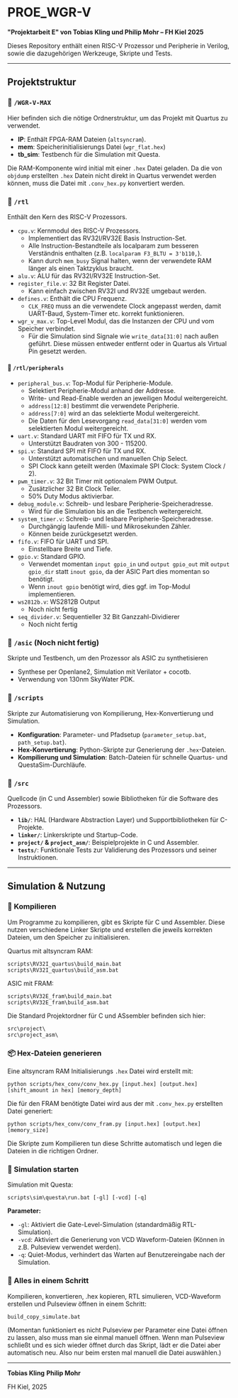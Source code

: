 # PROE_WGR-V

**"Projektarbeit E" von Tobias Kling und Philip Mohr – FH Kiel 2025**

Dieses Repository enthält einen RISC-V Prozessor und Peripherie in Verilog, sowie die dazugehörigen Werkzeuge, Skripte und Tests.

---

## Projektstruktur

### 📂 `/WGR-V-MAX`

Hier befinden sich die nötige Ordnerstruktur, um das Projekt mit Quartus zu verwendet.
- **IP**: Enthält FPGA-RAM Dateien (`altsyncram`).
- **mem**: Speicherinitialisierungs Datei (`wgr_flat.hex`)
- **tb_sim**: Testbench für die Simulation mit Questa.

Die RAM-Komponente wird initial mit einer `.hex` Datei geladen.
Da die von `objdump` erstellten `.hex` Datein nicht direkt in Quartus verwendet werden können, muss die Datei mit `.conv_hex.py` konvertiert werden.

### 📂 `/rtl`

Enthält den Kern des RISC-V Prozessors.
- `cpu.v`: Kernmodul des RISC-V Prozessors.
  - Implementiert das RV32I/RV32E Basis Instruction-Set.
  - Alle Instruction-Bestandteile als localparam zum besseren Verständnis enthalten (z.B. `localparam F3_BLTU = 3'b110,`).
  - Kann durch `mem_busy` Signal halten, wenn der verwendete RAM länger als einen Taktzyklus braucht.
- `alu.v`: ALU für das RV32I/RV32E Instruction-Set.
- `register_file.v`: 32 Bit Register Datei.
  - Kann einfach zwischen RV32I und RV32E umgebaut werden.
- `defines.v`: Enthält die CPU Frequenz.
  - `CLK_FREQ` muss an die verwendete Clock angepasst werden, damit UART-Baud, System-Timer etc. korrekt funktionieren.
- `wgr_v_max.v`: Top-Level Modul, das die Instanzen der CPU und vom Speicher verbindet.
  - Für die Simulation sind Signale wie `write_data[31:0]` nach außen geführt. Diese müssen entweder entfernt oder in Quartus als Virtual Pin gesetzt werden.

#### 📁 `/rtl/peripherals`
- `peripheral_bus.v`: Top-Modul für Peripherie-Module.
  - Selektiert Peripherie-Modul anhand der Addresse.
  - Write- und Read-Enable werden an jeweiligen Modul weitergereicht.
  - `address[12:8]` bestimmt die verwendete Peripherie.
  - `address[7:0]` wird an das selektierte Modul weitergereicht.
  - Die Daten für den Lesevorgang `read_data[31:0]` werden vom selektierten Modul weitergereicht.
- `uart.v`: Standard UART mit FIFO für TX und RX.
  -  Unterstützt Baudraten von 300 - 115200.
- `spi.v`: Standard SPI mit FIFO für TX und RX.
  - Unterstützt automatischen und manuellen Chip Select.
  - SPI Clock kann geteilt werden (Maximale SPI Clock: System Clock / 2).
- `pwm_timer.v`: 32 Bit Timer mit optionalem PWM Output.
  - Zusätzlicher 32 Bit Clock Teiler.
  - 50% Duty Modus aktivierbar.
- `debug_module.v`: Schreib- und lesbare Peripherie-Speicheradresse.
  - Wird für die Simulation bis an die Testbench weitergereicht.
- `system_timer.v`: Schreib- und lesbare Peripherie-Speicheradresse.
  - Durchgängig laufende Milli- und Mikrosekunden Zähler.
  - Können beide zurückgesetzt werden.
- `fifo.v`: FIFO für UART und SPI.
  - Einstellbare Breite und Tiefe.
- `gpio.v`: Standard GPIO.
  - Verwendet momentan `input gpio_in` und `output gpio_out` mit `output gpio_dir` statt `inout gpio`, da der ASIC Part dies momentan so benötigt.
  - Wenn `inout gpio` benötigt wird, dies ggf. im Top-Modul implementieren.
- `ws2812b.v`: WS2812B Output
  - Noch nicht fertig
- `seq_divider.v`: Sequentieller 32 Bit Ganzzahl-Dividierer
  - Noch nicht fertig

### 📂 `/asic` (Noch nicht fertig)

Skripte und Testbench, um den Prozessor als ASIC zu synthetisieren
- Synthese per Openlane2, Simulation mit Verilator + cocotb.
- Verwendung von 130nm SkyWater PDK.

### 📂 `/scripts`

Skripte zur Automatisierung von Kompilierung, Hex-Konvertierung und Simulation.
- **Konfiguration**: Parameter- und Pfadsetup (`parameter_setup.bat`, `path_setup.bat`).
- **Hex-Konvertierung**: Python-Skripte zur Generierung der `.hex`-Dateien.
- **Kompilierung und Simulation**: Batch-Dateien für schnelle Quartus- und QuestaSim-Durchläufe.

### 📂 `/src`

Quellcode (in C und Assembler) sowie Bibliotheken für die Software des Prozessors.
- **`lib/`**: HAL (Hardware Abstraction Layer) und Supportbibliotheken für C-Projekte.
- **`linker/`**: Linkerskripte und Startup-Code.
- **`project/` & `project_asm/`**: Beispielprojekte in C und Assembler.
- **`tests/`**: Funktionale Tests zur Validierung des Prozessors und seiner Instruktionen.

---

## Simulation & Nutzung

### 🔧 Kompilieren
Um Programme zu kompilieren, gibt es Skripte für C und Assembler.
Diese nutzen verschiedene Linker Skripte und erstellen die jeweils korrekten Dateien, um den Speicher zu initialisieren.

Quartus mit altsyncram RAM:
```batch
scripts\RV32I_quartus\build_main.bat
scripts\RV32I_quartus\build_asm.bat
```
ASIC mit FRAM:
```batch
scripts\RV32E_fram\build_main.bat
scripts\RV32E_fram\build_asm.bat
```
Die Standard Projektordner für C und ASsembler befinden sich hier:
```batch
src\project\
src\project_asm\
```

### 📦 Hex-Dateien generieren
Eine altsyncram RAM Initialisierungs `.hex` Datei wird erstellt mit:
```batch
python scripts/hex_conv/conv_hex.py [input.hex] [output.hex] [shift_amount in hex] [memory_depth]
```
Die für den FRAM benötigte Datei wird aus der mit `.conv_hex.py` erstellten Datei generiert:
```batch
python scripts/hex_conv/conv_fram.py [input.hex] [output.hex] [memory_size]
```
Die Skripte zum Kompilieren tun diese Schritte automatisch und legen die Dateien in die richtigen Ordner.

### 🚀 Simulation starten
Simulation mit Questa:
```batch
scripts\sim\questa\run.bat [-gl] [-vcd] [-q]
```
**Parameter:**
- `-gl`: Aktiviert die Gate-Level-Simulation (standardmäßig RTL-Simulation).
- `-vcd`: Aktiviert die Generierung von VCD Waveform-Dateien (Können in z.B. Pulseview verwendet werden).
- `-q`: Quiet-Modus, verhindert das Warten auf Benutzereingabe nach der Simulation.

### 🦭 Alles in einem Schritt
Kompilieren, konvertieren, .hex kopieren, RTL simulieren, VCD-Waveform erstellen und Pulseview öffnen in einem Schritt:
```batch
build_copy_simulate.bat
```
(Momentan funktioniert es nicht Pulseview per Parameter eine Datei öffnen zu lassen, also muss man sie einmal manuell öffnen. Wenn man Pulseview schließt und es sich wieder öffnet durch das Skript, lädt er die Datei aber automatisch neu. Also nur beim ersten mal manuell die Datei auswählen.)

---

**Tobias Kling**
**Philip Mohr**

FH Kiel, 2025
